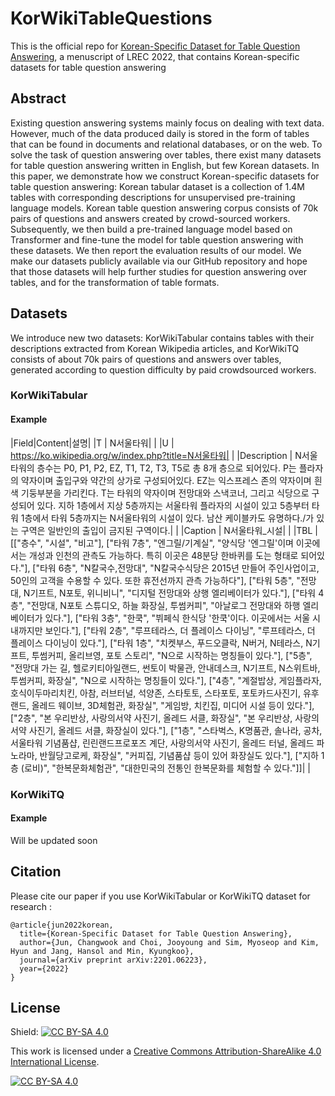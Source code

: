 # KorWikiTableQuestions
This is the official repo for [Korean-Specific Dataset for Table Question Answering](https://arxiv.org/abs/2201.06223), a menuscript of LREC 2022, that contains Korean-specific datasets for table question answering

## Abstract
Existing question answering systems mainly focus on dealing with text data. However, much of the data produced daily is stored in the form of tables that can be found in documents and relational databases, or on the web. To solve the task of question answering over tables, there exist many datasets for table question answering written in English, but few Korean datasets. In this paper, we demonstrate how we construct Korean-specific datasets for table question answering: Korean tabular dataset is a collection of 1.4M tables with corresponding descriptions for unsupervised pre-training language models. Korean table question answering corpus consists of 70k pairs of questions and answers created by crowd-sourced workers. Subsequently, we then build a pre-trained language model based on Transformer and fine-tune the model for table question answering with these datasets. We then report the evaluation results of our model. We make our datasets publicly available via our GitHub repository and hope that those datasets will help further studies for question answering over tables, and for the transformation of table formats.

## Datasets
We introduce new two datasets: KorWikiTabular contains tables with their descriptions extracted from Korean Wikipedia articles, and KorWikiTQ consists of about 70k pairs of questions and answers over tables, generated according to question difficulty by paid crowdsourced workers.

### KorWikiTabular
#### Example
|Field|Content|설명|
|T | N서울타워| |
|U | https://ko.wikipedia.org/w/index.php?title=N서울타워| |
|Description | N서울타워의 층수는 P0, P1, P2, EZ, T1, T2, T3, T5로 총 8개 층으로 되어있다. P는 플라자의 약자이며 출입구와 약간의 상가로 구성되어있다. EZ는 익스프레스 존의 약자이며 흰색 기둥부분을 가리킨다. T는 타워의 약자이며 전망대와 스낵코너, 그리고 식당으로 구성되어 있다. 지하 1층에서 지상 5층까지는 서울타워 플라자의 시설이 있고 5층부터 타워 1층에서 타워 5층까지는 N서울타워의 시설이 있다. 남산 케이블카도 유명하다./가 있는 구역은 일반인의 출입이 금지된 구역이다.| |
|Caption | N서울타워_시설| |
|TBL | [["층수", "시설", "비고"], ["타워 7층", "엔그릴/기계실", "양식당 '엔그릴'이며 이곳에서는 개성과 인천의 관측도 가능하다. 특히 이곳은 48분당 한바퀴를 도는 형태로 되어있다."], ["타워 6층", "N칼국수,전망대", "N칼국수식당은 2015년 만들어 주인사업이고, 50인의 고객을 수용할 수 있다. 또한 휴전선까지 관측 가능하다"], ["타워 5층", "전망대, N기프트, N포토, 위니비니", "디지털 전망대와 상행 엘리베이터가 있다."], ["타워 4층", "전망대, N포토 스튜디오, 하늘 화장실, 투썸커피", "아날로그 전망대와 하행 엘리베이터가 있다."], ["타워 3층", "한쿡", "뷔페식 한식당 '한쿡'이다. 이곳에서는 서울 시내까지만 보인다."], ["타워 2층", "루프테라스, 더 플레이스 다이닝", "루프테라스, 더 플레이스 다이닝이 있다."], ["타워 1층", "치켓부스, 푸드오클락, N버거, N테라스, N기프트, 투썸커피, 올리브영, 포토 스토리", "N으로 시작하는 명칭들이 있다."], ["5층", "전망대 가는 길, 헬로키티아일랜드, 썬토이 박물관, 안내데스크, N기프트, N스위트바, 투썸커피, 화장실", "N으로 시작하는 명칭들이 있다."], ["4층", "계절밥상, 게임플라자, 호식이두마리치킨, 아참, 러브터널, 석양존, 스타토토, 스타포토, 포토카드사진기, 유후랜드, 올레드 웨이브, 3D체험관, 화장실", "게임방, 치킨집, 미디어 시설 등이 있다."], ["2층", "본 우리반상, 사랑의서약 사진기, 올레드 서클, 화장실", "본 우리반상, 사랑의서약 사진기, 올레드 서클, 화장실이 있다."], ["1층", "스타벅스, K명품관, 솔나라, 공차, 서울타워 기념품샵, 린린랜드프로포즈 계단, 사랑의서약 사진기, 올레드 터널, 올레드 파노라마, 반월당고로케, 화장실", "커피집, 기념품샵 등이 있어 화장실도 있다."], ["지하 1층 (로비)", "한복문화체험관", "대한민국의 전통인 한복문화를 체험할 수 있다."]]| |

### KorWikiTQ
#### Example
Will be updated soon

## Citation
Please cite our paper if you use KorWikiTabular or KorWikiTQ dataset for research :

``` 
@article{jun2022korean,
  title={Korean-Specific Dataset for Table Question Answering},
  author={Jun, Changwook and Choi, Jooyoung and Sim, Myoseop and Kim, Hyun and Jang, Hansol and Min, Kyungkoo},
  journal={arXiv preprint arXiv:2201.06223},
  year={2022}
}
```

## License
Shield: [![CC BY-SA 4.0][cc-by-sa-shield]][cc-by-sa]

This work is licensed under a
[Creative Commons Attribution-ShareAlike 4.0 International License][cc-by-sa].

[![CC BY-SA 4.0][cc-by-sa-image]][cc-by-sa]

[cc-by-sa]: http://creativecommons.org/licenses/by-sa/4.0/
[cc-by-sa-image]: https://licensebuttons.net/l/by-sa/4.0/88x31.png
[cc-by-sa-shield]: https://img.shields.io/badge/License-CC%20BY--SA%204.0-lightgrey.svg
